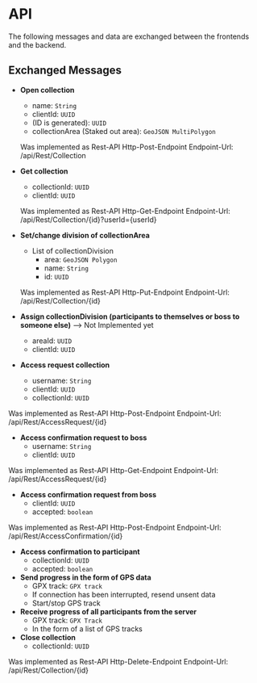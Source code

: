 # API

The following messages and data are exchanged between the frontends and the backend.

## Exchanged Messages

-   **Open collection**
    -   name: `String`
    -   clientId: `UUID`
    -   (ID is generated): `UUID`
    -   collectionArea (Staked out area): `GeoJSON MultiPolygon`

      Was implemented as Rest-API Http-Post-Endpoint
    Endpoint-Url: /api/Rest/Collection

-   **Get collection**
    -   collectionId: `UUID`
    -   clientId: `UUID`
      

      Was implemented as Rest-API Http-Get-Endpoint
    Endpoint-Url: /api/Rest/Collection/{id}?userId={userId}
    
-   **Set/change division of collectionArea**
    -   List of collectionDivision
        -   area: `GeoJSON Polygon`
        -   name: `String`
        -   id: `UUID`

    Was implemented as Rest-API Http-Put-Endpoint
    Endpoint-Url: /api/Rest/Collection/{id}
    
-   **Assign collectionDivision (participants to themselves or boss to someone else)** --> Not Implemented yet
    -   areaId: `UUID`
    -   clientId: `UUID`    
-   **Access request collection**
    -   username: `String`
    -   clientId: `UUID`
    -   collectionId: `UUID`

Was implemented as Rest-API Http-Post-Endpoint
    Endpoint-Url: /api/Rest/AccessRequest/{id}
    
-   **Access confirmation request to boss**
    -   username: `String`
    -   clientId: `UUID`

Was implemented as Rest-API Http-Get-Endpoint
    Endpoint-Url: /api/Rest/AccessRequest/{id}
    
-   **Access confirmation request from boss**
    -   clientId: `UUID`
    -   accepted: `boolean`

Was implemented as Rest-API Http-Post-Endpoint
    Endpoint-Url: /api/Rest/AccessConfirmation/{id}
      
-   **Access confirmation to participant**
    -   collectionId: `UUID`
    -   accepted: `boolean`
-   **Send progress in the form of GPS data**
    -   GPX track: `GPX track`
    -   If connection has been interrupted, resend unsent data
    -   Start/stop GPS track
-   **Receive progress of all participants from the server**
    -   GPX track: `GPX Track`
    -   In the form of a list of GPS tracks
-   **Close collection**
    -   collectionId: `UUID`

 Was implemented as Rest-API Http-Delete-Endpoint
    Endpoint-Url: /api/Rest/Collection/{id}

